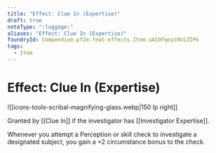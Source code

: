 ```yaml
---
title: "Effect: Clue In (Expertise)"
draft: true
noteType: ":luggage:"
aliases: "Effect: Clue In (Expertise)"
foundryId: Compendium.pf2e.feat-effects.Item.uA1Ofqoyi0UiZIPk
tags:
  - Item
---
```


# Effect: Clue In (Expertise)
![[icons-tools-scribal-magnifying-glass.webp|150 lp right]]

Granted by [[Clue In]] if the investigator has [[Investigator Expertise]].

Whenever you attempt a Perception or skill check to investigate a designated subject, you gain a +2 circumstance bonus to the check.
